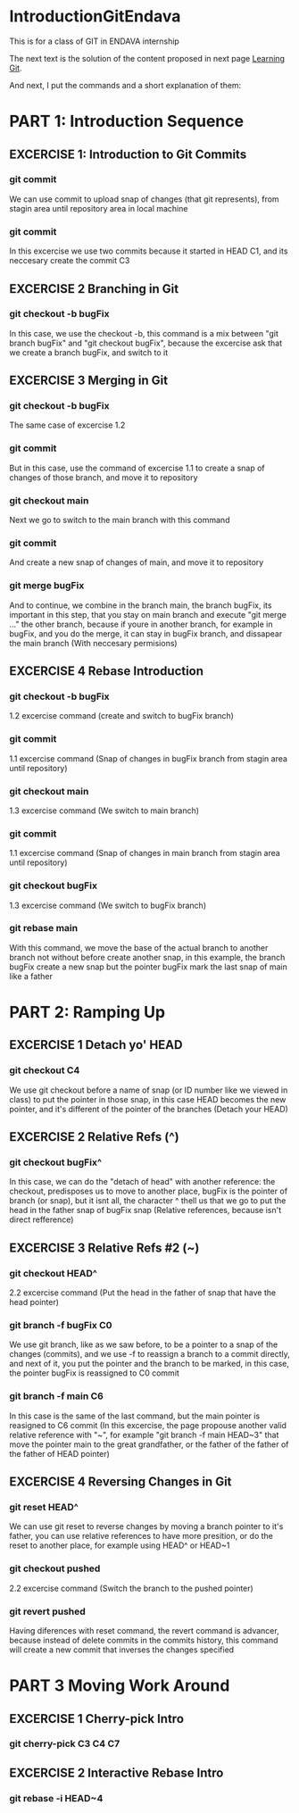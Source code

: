 # IntroductionGitEndava
This is for a class of GIT in ENDAVA internship

The next text is the solution of the content proposed in next page [Learning Git](https://learngitbranching.js.org/).

And next, I put the commands and a short explanation of them:

# PART 1: Introduction Sequence 
## EXCERCISE 1: Introduction to Git Commits
### git commit
We can use commit to upload snap of changes (that git represents), from stagin area until repository area in local machine
### git commit
In this excercise we use two commits because it started in HEAD C1, and its neccesary create the commit C3

## EXCERCISE 2 Branching in Git
### git checkout -b bugFix
In this case, we use the checkout -b, this command is a mix between "git branch bugFix" and "git checkout bugFix", because the excercise ask that we create a branch bugFix, and switch to it

## EXCERCISE 3 Merging in Git
### git checkout -b bugFix
The same case of excercise 1.2
### git commit
But in this case, use the command of excercise 1.1 to create a snap of changes of those branch, and move it to repository
### git checkout main
Next we go to switch to the main branch with this command
### git commit
And create a new snap of changes of main, and move it to repository
### git merge bugFix
And to continue, we combine in the branch main, the branch bugFix, its important in this step, that you stay on main branch and execute "git merge ..." the other branch, because if youre in another branch, for example in bugFix, and you do the merge, it can stay in bugFix branch, and dissapear the main branch (With neccesary permisions)

## EXCERCISE 4 Rebase Introduction
### git checkout -b bugFix
1.2 excercise command (create and switch to bugFix branch)
### git commit
1.1 excercise command (Snap of changes in bugFix branch from stagin area until repository)
### git checkout main
1.3 excercise command (We switch to main branch)
### git commit
1.1 excercise command (Snap of changes in main branch from stagin area until repository)
### git checkout bugFix
1.3 excercise command (We switch to bugFix branch)
### git rebase main
With this command, we move the base of the actual branch to another branch not without before create another snap, in this example, the branch bugFix create a new snap but the pointer bugFix mark the last snap of main like a father

# PART 2: Ramping Up 
## EXCERCISE 1 Detach yo' HEAD
### git checkout C4
We use git checkout before a name of snap (or ID number like we viewed in class) to put the pointer in those snap, in this case HEAD becomes the new pointer, and it's different of the pointer of the branches (Detach your HEAD)

## EXCERCISE 2 Relative Refs (^)
### git checkout bugFix^
In this case, we can do the "detach of head" with another reference: the checkout, predisposes us to move to another place, bugFix is the pointer of branch (or snap), but it isnt all, the character ^ thell us that we go to put the head in the father snap of bugFix snap (Relative references, because isn't direct refference)

## EXCERCISE 3 Relative Refs #2 (~)
### git checkout HEAD^
2.2 excercise command (Put the head in the father of snap that have the head pointer)
### git branch -f bugFix C0
We use git branch, like as we saw before, to be a pointer to a snap of the changes (commits), and we use -f to reassign a branch to a commit directly, and next of it, you put the pointer and the branch to be marked, in this case, the pointer bugFix is reassigned to C0 commit
### git branch -f main C6
In this case is the same of the last command, but the main pointer is reasigned to C6 commit (In this excercise, the page propouse another valid relative reference with "~", for example "git branch -f main HEAD~3" that move the pointer main to the great grandfather, or the father of the father of the father of HEAD pointer)

## EXCERCISE 4 Reversing Changes in Git
### git reset HEAD^
We can use git reset to reverse changes by moving a branch pointer to it's father, you can use relative references to have more presition, or do the reset to another place, for example using HEAD^ or HEAD~1
### git checkout pushed
2.2 excercise command (Switch the branch to the pushed pointer)
### git revert pushed
Having diferences with reset command, the revert command is advancer, because instead of delete commits in the commits history, this command will create a new commit that inverses the changes specified

# PART 3 Moving Work Around
## EXCERCISE 1 Cherry-pick Intro
### git cherry-pick C3 C4 C7

## EXCERCISE 2 Interactive Rebase Intro
### git rebase -i HEAD~4